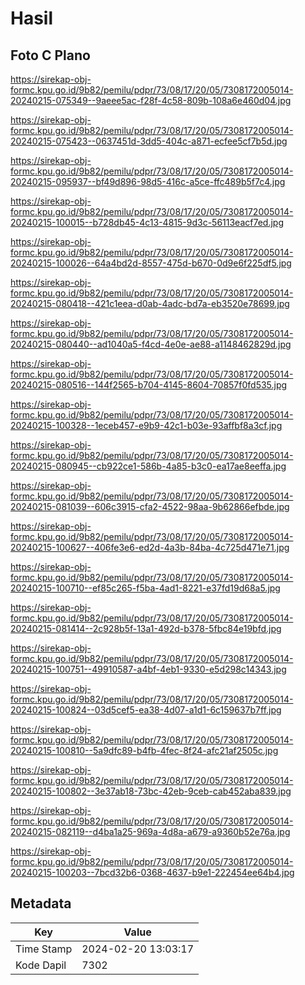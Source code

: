 # Hasil

## Foto C Plano

https://sirekap-obj-formc.kpu.go.id/9b82/pemilu/pdpr/73/08/17/20/05/7308172005014-20240215-075349--9aeee5ac-f28f-4c58-809b-108a6e460d04.jpg

https://sirekap-obj-formc.kpu.go.id/9b82/pemilu/pdpr/73/08/17/20/05/7308172005014-20240215-075423--0637451d-3dd5-404c-a871-ecfee5cf7b5d.jpg

https://sirekap-obj-formc.kpu.go.id/9b82/pemilu/pdpr/73/08/17/20/05/7308172005014-20240215-095937--bf49d896-98d5-416c-a5ce-ffc489b5f7c4.jpg

https://sirekap-obj-formc.kpu.go.id/9b82/pemilu/pdpr/73/08/17/20/05/7308172005014-20240215-100015--b728db45-4c13-4815-9d3c-56113eacf7ed.jpg

https://sirekap-obj-formc.kpu.go.id/9b82/pemilu/pdpr/73/08/17/20/05/7308172005014-20240215-100026--64a4bd2d-8557-475d-b670-0d9e6f225df5.jpg

https://sirekap-obj-formc.kpu.go.id/9b82/pemilu/pdpr/73/08/17/20/05/7308172005014-20240215-080418--421c1eea-d0ab-4adc-bd7a-eb3520e78699.jpg

https://sirekap-obj-formc.kpu.go.id/9b82/pemilu/pdpr/73/08/17/20/05/7308172005014-20240215-080440--ad1040a5-f4cd-4e0e-ae88-a1148462829d.jpg

https://sirekap-obj-formc.kpu.go.id/9b82/pemilu/pdpr/73/08/17/20/05/7308172005014-20240215-080516--144f2565-b704-4145-8604-70857f0fd535.jpg

https://sirekap-obj-formc.kpu.go.id/9b82/pemilu/pdpr/73/08/17/20/05/7308172005014-20240215-100328--1eceb457-e9b9-42c1-b03e-93affbf8a3cf.jpg

https://sirekap-obj-formc.kpu.go.id/9b82/pemilu/pdpr/73/08/17/20/05/7308172005014-20240215-080945--cb922ce1-586b-4a85-b3c0-ea17ae8eeffa.jpg

https://sirekap-obj-formc.kpu.go.id/9b82/pemilu/pdpr/73/08/17/20/05/7308172005014-20240215-081039--606c3915-cfa2-4522-98aa-9b62866efbde.jpg

https://sirekap-obj-formc.kpu.go.id/9b82/pemilu/pdpr/73/08/17/20/05/7308172005014-20240215-100627--406fe3e6-ed2d-4a3b-84ba-4c725d471e71.jpg

https://sirekap-obj-formc.kpu.go.id/9b82/pemilu/pdpr/73/08/17/20/05/7308172005014-20240215-100710--ef85c265-f5ba-4ad1-8221-e37fd19d68a5.jpg

https://sirekap-obj-formc.kpu.go.id/9b82/pemilu/pdpr/73/08/17/20/05/7308172005014-20240215-081414--2c928b5f-13a1-492d-b378-5fbc84e19bfd.jpg

https://sirekap-obj-formc.kpu.go.id/9b82/pemilu/pdpr/73/08/17/20/05/7308172005014-20240215-100751--49910587-a4bf-4eb1-9330-e5d298c14343.jpg

https://sirekap-obj-formc.kpu.go.id/9b82/pemilu/pdpr/73/08/17/20/05/7308172005014-20240215-100824--03d5cef5-ea38-4d07-a1d1-6c159637b7ff.jpg

https://sirekap-obj-formc.kpu.go.id/9b82/pemilu/pdpr/73/08/17/20/05/7308172005014-20240215-100810--5a9dfc89-b4fb-4fec-8f24-afc21af2505c.jpg

https://sirekap-obj-formc.kpu.go.id/9b82/pemilu/pdpr/73/08/17/20/05/7308172005014-20240215-100802--3e37ab18-73bc-42eb-9ceb-cab452aba839.jpg

https://sirekap-obj-formc.kpu.go.id/9b82/pemilu/pdpr/73/08/17/20/05/7308172005014-20240215-082119--d4ba1a25-969a-4d8a-a679-a9360b52e76a.jpg

https://sirekap-obj-formc.kpu.go.id/9b82/pemilu/pdpr/73/08/17/20/05/7308172005014-20240215-100203--7bcd32b6-0368-4637-b9e1-222454ee64b4.jpg


## Metadata

| Key        | Value               |
| ---------- | ------------------- |
| Time Stamp | 2024-02-20 13:03:17 |
| Kode Dapil | 7302                |



